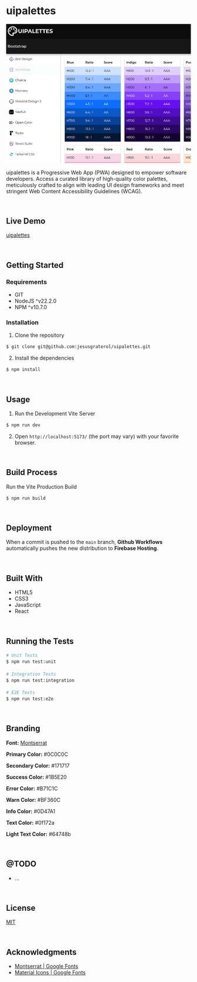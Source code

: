 # uipalettes

![uipalettes](./readme-assets/screenshot-01.png)

uipalettes is a Progressive Web App (PWA) designed to empower software developers. Access a curated library of high-quality color palettes, meticulously crafted to align with leading UI design frameworks and meet stringent Web Content Accessibility Guidelines (WCAG).




<br/>

## Live Demo

[uipalettes](https://uipalettes.web.app/)




<br/>

## Getting Started

### Requirements

- GIT
- NodeJS ^v22.2.0
- NPM ^v10.7.0

### Installation

1) Clone the repository
```bash
$ git clone git@github.com:jesusgraterol/uipalettes.git
```

2) Install the dependencies
```bash
$ npm install
```



<br/>

## Usage

1) Run the Development Vite Server

```bash
$ npm run dev
```

2) Open `http://localhost:5173/` (the port may vary) with your favorite browser.


<br/>

## Build Process

Run the Vite Production Build
```bash
$ npm run build
```


<br/>

## Deployment

When a commit is pushed to the `main` branch, **Github Workflows** automatically pushes the new
distribution to **Firebase Hosting**.




<br/>

## Built With

- HTML5
- CSS3
- JavaScript
- React




<br/>

## Running the Tests

```bash
# Unit Tests
$ npm run test:unit

# Integration Tests
$ npm run test:integration

# E2E Tests
$ npm run test:e2e
```




<br/>

## Branding

**Font:** [Montserrat](https://github.com/jesusgraterol/webfont-montserrat)

**Primary Color:** #0C0C0C

**Secondary Color:** #171717

**Success Color:** #1B5E20

**Error Color:** #B71C1C

**Warn Color:** #BF360C

**Info Color:** #0D47A1

**Text Color:** #0f172a

**Light Text Color:** #64748b




<br/>

## @TODO

- ...




<br/>

## License

[MIT](https://choosealicense.com/licenses/mit/)




<br/>

## Acknowledgments

- [Montserrat | Google Fonts](https://fonts.google.com/specimen/Montserrat)
- [Material Icons | Google Fonts](https://fonts.google.com/icons)